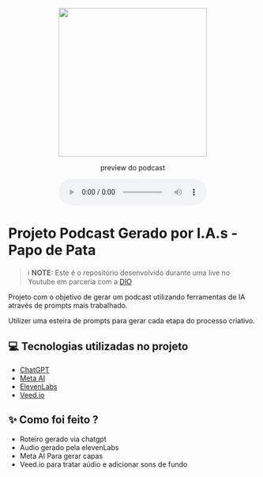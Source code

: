 <p align="center">
<img 
    src="./assets/assets/assets/cover.png"
    width="300"
/>
</p>


<p align="center">
    preview do podcast
</p>

<div align="center">
    <audio src="output/output/Podcast Papo de Pata.mp4" controls title="Podcast editado"></audio>
</div>

# Projeto Podcast Gerado por I.A.s - Papo de Pata


 > ℹ️ **NOTE:** Este é o repositório desenvolvido durante uma live no Youtube em parceria com a [DIO](https://dio.me)

Projeto com o objetivo de gerar um podcast utilizando ferramentas de IA através de prompts mais trabalhado.

Utilizer uma esteira de prompts para gerar cada etapa do processo criativo.

## 💻 Tecnologias utilizadas no projeto

- [ChatGPT](https://chat.openai.com/) 
- [Meta AI](https://www.meta.ai/)
- [ElevenLabs](https://beta.elevenlabs.io/)
- [Veed.io](https://www.veed.io/workspaces)

## ✨ Como foi feito ?

- Roteiro gerado via chatgpt
- Audio gerado pela elevenLabs
- Meta AI Para gerar capas
- Veed.io para tratar aúdio e adicionar sons de fundo

